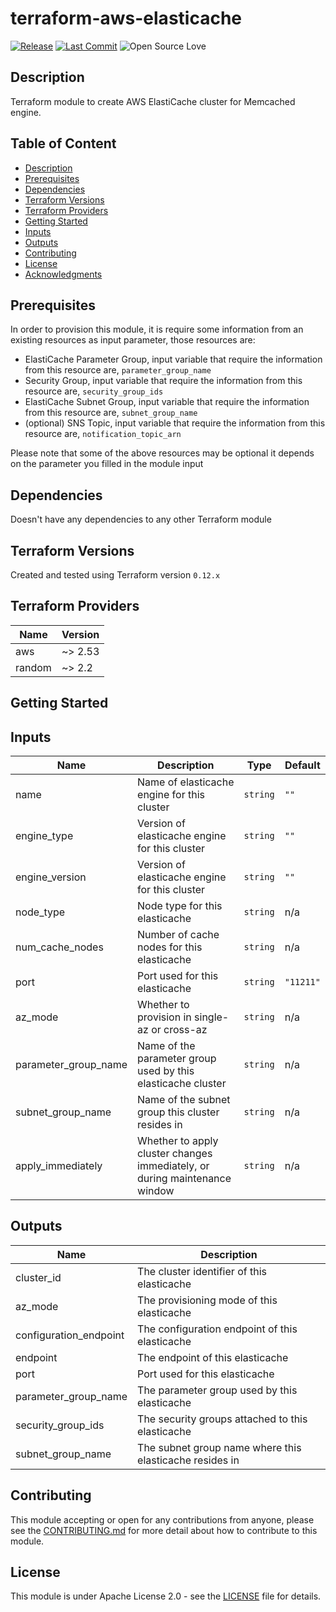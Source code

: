 # terraform-aws-elasticache

[![Release](https://img.shields.io/github/release/traveloka/terraform-aws-modules-template.svg)](https://github.com/traveloka/terraform-aws-modules-template/releases)
[![Last Commit](https://img.shields.io/github/last-commit/traveloka/terraform-aws-modules-template.svg)](https://github.com/traveloka/terraform-aws-modules-template/commits/master)
![Open Source Love](https://badges.frapsoft.com/os/v1/open-source.png?v=103)

## Description

Terraform module to create AWS ElastiCache cluster for Memcached engine.

## Table of Content

- [Description](#Description)
- [Prerequisites](#Prerequisites)
- [Dependencies](#Dependencies)
- [Terraform Versions](#Terraform%20Versions)
- [Terraform Providers](#Terraform%20Providers)
- [Getting Started](#Getting_Started)
- [Inputs](#Inputs)
- [Outputs](#Outputs)
- [Contributing](#Contributing)
- [License](#License)
- [Acknowledgments](#Acknowledgments)

## Prerequisites

In order to provision this module, it is require some information from an existing resources as input parameter, those resources are:

- ElastiCache Parameter Group, input variable that require the information from this resource are, `parameter_group_name` 
- Security Group,  input variable that require the information from this resource are, `security_group_ids` 
- ElastiCache Subnet Group,  input variable that require the information from this resource are, `subnet_group_name`
- (optional) SNS Topic, input variable that require the information from this resource are, `notification_topic_arn`

Please note that some of the above resources may be optional it depends on the parameter you filled in the module input

## Dependencies

Doesn't have any dependencies to any other Terraform module

## Terraform Versions

Created and tested using Terraform version `0.12.x`

## Terraform Providers

| Name   | Version |
| ------ | ------- |
| aws    | ~> 2.53 |
| random | ~> 2.2  |

## Getting Started

<!-- BEGINNING OF PRE-COMMIT-TERRAFORM DOCS HOOK -->

## Inputs

| Name | Description | Type | Default |
|------|-------------|------|---------|
| name | Name of elasticache engine for this cluster | `string` | `""` |
| engine\_type | Version of elasticache engine for this cluster | `string` | `""` |
| engine\_version | Version of elasticache engine for this cluster | `string` | `""` |
| node\_type | Node type for this elasticache | `string` | n/a |
| num\_cache\_nodes | Number of cache nodes for this elasticache | `string` | n/a |
| port | Port used for this elasticache | `string` | `"11211"` |
| az\_mode | Whether to provision in single-az or cross-az | `string` | n/a |
| parameter\_group\_name | Name of the parameter group used by this elasticache cluster | `string` | n/a |
| subnet\_group\_name | Name of the subnet group this cluster resides in | `string` | n/a |
| apply\_immediately | Whether to apply cluster changes immediately, or during maintenance window | `string` | n/a |

## Outputs

| Name | Description |
|------|-------------|
| cluster\_id | The cluster identifier of this elasticache |
| az\_mode | The provisioning mode of this elasticache |
| configuration\_endpoint | The configuration endpoint of this elasticache |
| endpoint | The endpoint of this elasticache |
| port | Port used for this elasticache |
| parameter\_group\_name | The parameter group used by this elasticache |
| security\_group\_ids | The security groups attached to this elasticache |
| subnet\_group\_name | The subnet group name where this elasticache resides in |

<!-- END OF PRE-COMMIT-TERRAFORM DOCS HOOK -->

## Contributing

This module accepting or open for any contributions from anyone, please see the [CONTRIBUTING.md](https://github.com/marcperemiquel/terraform-aws-elasticache/blob/master/CONTRIBUTING.md) for more detail about how to contribute to this module.

## License

This module is under Apache License 2.0 - see the [LICENSE](https://github.com/marcperemiquel/terraform-aws-elasticache/blob/master/LICENSE) file for details.